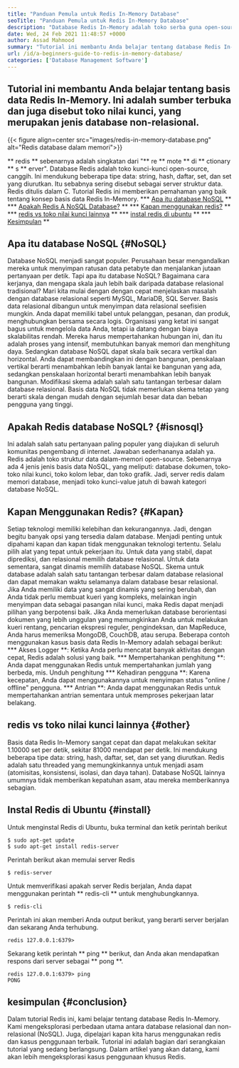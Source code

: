 ```yaml
---
title: "Panduan Pemula untuk Redis In-Memory Database" 
seoTitle: "Panduan Pemula untuk Redis In-Memory Database" 
description: "Database Redis In-Memory adalah toko serba guna open-source. Ini juga disebut database NoSQL. Tutorial Redis ini memandu Anda tentang konsep inti Redis." 
date: Wed, 24 Feb 2021 11:48:57 +0000
author: Assad Mahmood
summary: "Tutorial ini membantu Anda belajar tentang database Redis In-Memory. Ini adalah sumber terbuka dan juga disebut toko nilai kunci, yang merupakan jenis database non-relasional." 
url: /id/a-beginners-guide-to-redis-in-memory-database/
categories: ['Database Management Software']
---
```


## Tutorial ini membantu Anda belajar tentang basis data Redis In-Memory. Ini adalah sumber terbuka dan juga disebut toko nilai kunci, yang merupakan jenis database non-relasional.

{{< figure align=center src="images/redis-in-memory-database.png" alt="Redis database dalam memori">}}

** redis ** sebenarnya adalah singkatan dari "** re ** mote ** di ** ctionary ** s ** erver". Database Redis adalah toko kunci-kunci open-source, canggih. Ini mendukung beberapa tipe data: string, hash, daftar, set, dan set yang diurutkan. Itu sebabnya sering disebut sebagai server struktur data. Redis ditulis dalam C. Tutorial Redis ini memberikan pemahaman yang baik tentang konsep basis data Redis In-Memory.
  *** [Apa itu database NoSQL][1] **
  *** [Apakah Redis A NoSQL Database?][2] **
  *** [Kapan menggunakan redis?][3] **
  *** [redis vs toko nilai kunci lainnya][4] **
  *** [instal redis di ubuntu][5] **
  *** [Kesimpulan][6] **

## Apa itu database NoSQL {#NoSQL}
Database NoSQL menjadi sangat populer. Perusahaan besar mengandalkan mereka untuk menyimpan ratusan data petabyte dan menjalankan jutaan pertanyaan per detik. Tapi apa itu database NoSQL? Bagaimana cara kerjanya, dan mengapa skala jauh lebih baik daripada database relasional tradisional? Mari kita mulai dengan dengan cepat menjelaskan masalah dengan database relasional seperti MySQL, MariaDB, SQL Server.
Basis data relasional dibangun untuk menyimpan data relasional seefisien mungkin. Anda dapat memiliki tabel untuk pelanggan, pesanan, dan produk, menghubungkan bersama secara logis. Organisasi yang ketat ini sangat bagus untuk mengelola data Anda, tetapi ia datang dengan biaya skalabilitas rendah. Mereka harus mempertahankan hubungan ini, dan itu adalah proses yang intensif, membutuhkan banyak memori dan menghitung daya.
Sedangkan database NoSQL dapat skala baik secara vertikal dan horizontal. Anda dapat membandingkan ini dengan bangunan, penskalaan vertikal berarti menambahkan lebih banyak lantai ke bangunan yang ada, sedangkan penskalaan horizontal berarti menambahkan lebih banyak bangunan. Modifikasi skema adalah salah satu tantangan terbesar dalam database relasional. Basis data NoSQL tidak memerlukan skema tetap yang berarti skala dengan mudah dengan sejumlah besar data dan beban pengguna yang tinggi.

## Apakah Redis database NoSQL? {#isnosql}
Ini adalah salah satu pertanyaan paling populer yang diajukan di seluruh komunitas pengembang di internet. Jawaban sederhananya adalah ya. Redis adalah toko struktur data dalam-memori open-source.
Sebenarnya ada 4 jenis jenis basis data NoSQL, yang meliputi: database dokumen, toko-toko nilai kunci, toko kolom lebar, dan toko grafik. Jadi, server redis dalam memori database, menjadi toko kunci-value jatuh di bawah kategori database NoSQL.

## Kapan Menggunakan Redis? {#Kapan}
Setiap teknologi memiliki kelebihan dan kekurangannya. Jadi, dengan begitu banyak opsi yang tersedia dalam database. Menjadi penting untuk dipahami kapan dan kapan tidak menggunakan teknologi tertentu. Selalu pilih alat yang tepat untuk pekerjaan itu.
Untuk data yang stabil, dapat diprediksi, dan relasional memilih database relasional. Untuk data sementara, sangat dinamis memilih database NoSQL. Skema untuk database adalah salah satu tantangan terbesar dalam database relasional dan dapat memakan waktu selamanya dalam database besar relasional.
Jika Anda memiliki data yang sangat dinamis yang sering berubah, dan Anda tidak perlu membuat kueri yang kompleks, melainkan ingin menyimpan data sebagai pasangan nilai kunci, maka Redis dapat menjadi pilihan yang berpotensi baik. Jika Anda memerlukan database berorientasi dokumen yang lebih unggulan yang memungkinkan Anda untuk melakukan kueri rentang, pencarian ekspresi reguler, pengindeksan, dan MapReduce, Anda harus memeriksa MongoDB, CouchDB, atau serupa.
Beberapa contoh menggunakan kasus basis data Redis In-Memory adalah sebagai berikut:
  *** Akses Logger **: Ketika Anda perlu mencatat banyak aktivitas dengan cepat, Redis adalah solusi yang baik.
  *** Mempertahankan penghitung **: Anda dapat menggunakan Redis untuk mempertahankan jumlah yang berbeda, mis. Unduh penghitung
  *** Kehadiran pengguna **: Karena kecepatan, Anda dapat menggunakannya untuk menyimpan status "online / offline" pengguna.
  *** Antrian **: Anda dapat menggunakan Redis untuk mempertahankan antrian sementara untuk memproses pekerjaan latar belakang.

## redis vs toko nilai kunci lainnya {#other}
Basis data Redis In-Memory sangat cepat dan dapat melakukan sekitar 1.10000 set per detik, sekitar 81000 mendapat per detik. Ini mendukung beberapa tipe data: string, hash, daftar, set, dan set yang diurutkan. Redis adalah satu threaded yang memungkinkannya untuk menjadi asam (atomisitas, konsistensi, isolasi, dan daya tahan). Database NoSQL lainnya umumnya tidak memberikan kepatuhan asam, atau mereka memberikannya sebagian.

## Instal Redis di Ubuntu {#install}
Untuk menginstal Redis di Ubuntu, buka terminal dan ketik perintah berikut
```
$ sudo apt-get update 
$ sudo apt-get install redis-server
```
Perintah berikut akan memulai server Redis
```
$ redis-server
```
Untuk memverifikasi apakah server Redis berjalan, Anda dapat menggunakan perintah ** redis-cli ** untuk menghubungkannya.
```
$ redis-cli 
```
Perintah ini akan memberi Anda output berikut, yang berarti server berjalan dan sekarang Anda terhubung.
```
redis 127.0.0.1:6379>
```
Sekarang ketik perintah ** ping ** berikut, dan Anda akan mendapatkan respons dari server sebagai ** pong **.
```
redis 127.0.0.1:6379> ping
PONG
```

## kesimpulan {#conclusion}
Dalam tutorial Redis ini, kami belajar tentang database Redis In-Memory. Kami mengeksplorasi perbedaan utama antara database relasional dan non-relasional (NoSQL). Juga, dipelajari kapan kita harus menggunakan redis dan kasus penggunaan terbaik. Tutorial ini adalah bagian dari serangkaian tutorial yang sedang berlangsung. Dalam artikel yang akan datang, kami akan lebih mengeksplorasi kasus penggunaan khusus Redis.

  
[1]: #nosql
[2]: #isnosql
[3]: #when
[4]: #other
[5]: #install
[6]: #conclusion
